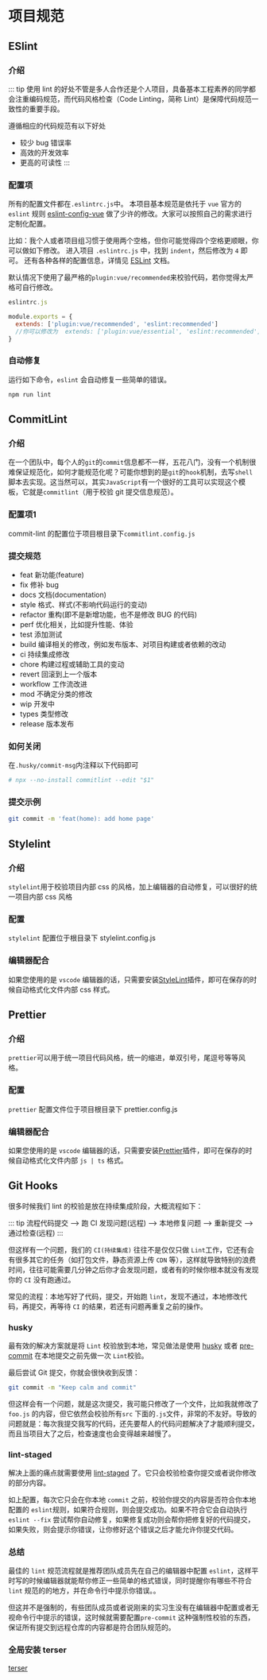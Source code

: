# 项目规范

## ESlint

### 介绍

::: tip
使用 lint 的好处不管是多人合作还是个人项目，具备基本工程素养的同学都会注重编码规范，而代码风格检查（Code Linting，简称 Lint）是保障代码规范一致性的重要手段。

遵循相应的代码规范有以下好处

- 较少 bug 错误率
- 高效的开发效率
- 更高的可读性
:::

### 配置项

所有的配置文件都在`.eslintrc.js`中。 本项目基本规范是依托于 `vue` 官方的 `eslint` 规则 [eslint-config-vue](https://github.com/vuejs/eslint-config-vue) 做了少许的修改。大家可以按照自己的需求进行定制化配置。

比如：我个人或者项目组习惯于使用两个空格，但你可能觉得四个空格更顺眼，你可以做如下修改。 进入项目 `.eslintrc.js` 中，找到 `indent`，然后修改为 `4` 即可。 还有各种各样的配置信息，详情见 [ESLint](https://eslint.org/docs/rules/) 文档。

默认情况下使用了最严格的`plugin:vue/recommended`来校验代码，若你觉得太严格可自行修改。

```javaScript
eslintrc.js

module.exports = {
  extends: ['plugin:vue/recommended', 'eslint:recommended']
  //你可以修改为  extends: ['plugin:vue/essential', 'eslint:recommended']
}
```

### 自动修复

运行如下命令，`eslint` 会自动修复一些简单的错误。

```sh
npm run lint
```

## CommitLint

### 介绍

在一个团队中，每个人的`git`的`commit`信息都不一样，五花八门，没有一个机制很难保证规范化，如何才能规范化呢？可能你想到的是`git`的`hook`机制，去写`shell`脚本去实现。这当然可以，其实`JavaScript`有一个很好的工具可以实现这个模板，它就是`commitlint`（用于校验 git 提交信息规范）。

### 配置项1

commit-lint 的配置位于项目根目录下`commitlint.config.js`

### 提交规范

- feat 新功能(feature)
- fix 修补 bug
- docs 文档(documentation)
- style 格式、样式(不影响代码运行的变动)
- refactor 重构(即不是新增功能，也不是修改 BUG 的代码)
- perf 优化相关，比如提升性能、体验
- test 添加测试
- build 编译相关的修改，例如发布版本、对项目构建或者依赖的改动
- ci 持续集成修改
- chore 构建过程或辅助工具的变动
- revert 回滚到上一个版本
- workflow 工作流改进
- mod 不确定分类的修改
- wip 开发中
- types 类型修改
- release 版本发布

### 如何关闭

在`.husky/commit-msg`内注释以下代码即可

```sh
# npx --no-install commitlint --edit "$1"
```

### 提交示例

```sh
git commit -m 'feat(home): add home page'
```

## Stylelint

### 介绍

`stylelint`用于校验项目内部 css 的风格，加上编辑器的自动修复，可以很好的统一项目内部 css 风格

### 配置

`stylelint` 配置位于根目录下 stylelint.config.js

### 编辑器配合

如果您使用的是 `vscode` 编辑器的话，只需要安装[StyleLint](https://marketplace.visualstudio.com/items?itemName=stylelint.vscode-stylelint)插件，即可在保存的时候自动格式化文件内部 css 样式。

## Prettier

### 介绍

`prettier`可以用于统一项目代码风格，统一的缩进，单双引号，尾逗号等等风格。

### 配置

`prettier` 配置文件位于项目根目录下 prettier.config.js

### 编辑器配合

如果您使用的是 `vscode` 编辑器的话，只需要安装[Prettier](https://marketplace.visualstudio.com/items?itemName=esbenp.prettier-vscode)插件，即可在保存的时候自动格式化文件内部 `js | ts` 格式。

## Git Hooks

很多时候我们 lint 的校验是放在持续集成阶段，大概流程如下：

::: tip
流程代码提交 --> 跑 CI 发现问题(远程) --> 本地修复问题 --> 重新提交 --> 通过检查(远程)
:::

但这样有一个问题，我们的 `CI(持续集成)` 往往不是仅仅只做 `Lint`工作，它还有会有很多其它的任务（如打包文件，静态资源上传 `CDN` 等），这样就导致特别的浪费时间，往往可能需要几分钟之后你才会发现问题，或者有的时候你根本就没有发现你的 `CI` 没有跑通过。

常见的流程：本地写好了代码，提交，开始跑 `lint`，发现不通过，本地修改代码，再提交，再等待 `CI` 的结果，若还有问题再重复之前的操作。

### husky

最有效的解决方案就是将 `Lint` 校验放到本地，常见做法是使用 [husky](https://github.com/typicode/husky) 或者 [pre-commit](https://github.com/observing/pre-commit) 在本地提交之前先做一次 `Lint`校验。

最后尝试 Git 提交，你就会很快收到反馈：

```sh
git commit -m "Keep calm and commit"
```

但这样会有一个问题，就是这次提交，我可能只修改了一个文件，比如我就修改了 `foo.js` 的内容，但它依然会校验所有`src` 下面的`.js`文件，非常的不友好。导致的问题就是：每次我提交我写的代码，还先要帮人的代码问题解决了才能顺利提交，而且当项目大了之后，检查速度也会变得越来越慢了。

### lint-staged

解决上面的痛点就需要使用 [lint-staged](https://github.com/okonet/lint-staged) 了。它只会校验检查你提交或者说你修改的部分内容。

如上配置，每次它只会在你本地 `commit` 之前，校验你提交的内容是否符合你本地配置的 `eslint`规则，如果符合规则，则会提交成功。如果不符合它会自动执行 `eslint --fix` 尝试帮你自动修复，如果修复成功则会帮你把修复好的代码提交，如果失败，则会提示你错误，让你修好这个错误之后才能允许你提交代码。

### 总结

最佳的 `lint` 规范流程就是推荐团队成员先在自己的编辑器中配置 `eslint`，这样平时写的时候编辑器就能帮你修正一些简单的格式错误，同时提醒你有哪些不符合 `lint` 规范的的地方，并在命令行中提示你错误。。

但这并不是强制的，有些团队成员或者说刚来的实习生没有在编辑器中配置或者无视命令行中提示的错误，这时候就需要配置`pre-commit` 这种强制性校验的东西，保证所有提交到远程仓库的内容都是符合团队规范的。

### 全局安装 terser

[terser](https://www.npmjs.com/package/terser)
